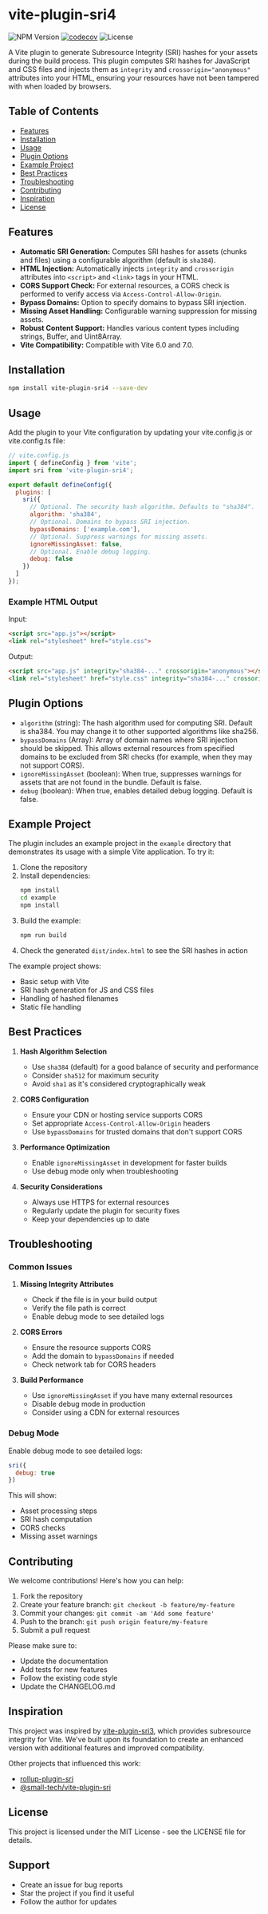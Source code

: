 # vite-plugin-sri4

![NPM Version](https://img.shields.io/npm/v/vite-plugin-sri4)
[![codecov](https://codecov.io/gh/7a6163/vite-plugin-sri4/graph/badge.svg?token=GOVB4J3D19)](https://codecov.io/gh/7a6163/vite-plugin-sri4)
![License](https://img.shields.io/npm/l/vite-plugin-sri4)

A Vite plugin to generate Subresource Integrity (SRI) hashes for your assets during the build process. This plugin computes SRI hashes for JavaScript and CSS files and injects them as `integrity` and `crossorigin="anonymous"` attributes into your HTML, ensuring your resources have not been tampered with when loaded by browsers.

## Table of Contents

- [Features](#features)
- [Installation](#installation)
- [Usage](#usage)
- [Plugin Options](#plugin-options)
- [Example Project](#example-project)
- [Best Practices](#best-practices)
- [Troubleshooting](#troubleshooting)
- [Contributing](#contributing)
- [Inspiration](#inspiration)
- [License](#license)

## Features

- **Automatic SRI Generation:** Computes SRI hashes for assets (chunks and files) using a configurable algorithm (default is `sha384`).
- **HTML Injection:** Automatically injects `integrity` and `crossorigin` attributes into `<script>` and `<link>` tags in your HTML.
- **CORS Support Check:** For external resources, a CORS check is performed to verify access via `Access-Control-Allow-Origin`.
- **Bypass Domains:** Option to specify domains to bypass SRI injection.
- **Missing Asset Handling:** Configurable warning suppression for missing assets.
- **Robust Content Support:** Handles various content types including strings, Buffer, and Uint8Array.
- **Vite Compatibility:** Compatible with Vite 6.0 and 7.0.

## Installation

```bash
npm install vite-plugin-sri4 --save-dev
```

## Usage

Add the plugin to your Vite configuration by updating your vite.config.js or vite.config.ts file:

```javascript
// vite.config.js
import { defineConfig } from 'vite';
import sri from 'vite-plugin-sri4';

export default defineConfig({
  plugins: [
    sri({
      // Optional. The security hash algorithm. Defaults to "sha384".
      algorithm: 'sha384',
      // Optional. Domains to bypass SRI injection.
      bypassDomains: ['example.com'],
      // Optional. Suppress warnings for missing assets.
      ignoreMissingAsset: false,
      // Optional. Enable debug logging.
      debug: false
    })
  ]
});
```

### Example HTML Output

Input:
```html
<script src="app.js"></script>
<link rel="stylesheet" href="style.css">
```

Output:
```html
<script src="app.js" integrity="sha384-..." crossorigin="anonymous"></script>
<link rel="stylesheet" href="style.css" integrity="sha384-..." crossorigin="anonymous">
```

## Plugin Options

* `algorithm` (string):
  The hash algorithm used for computing SRI. Default is sha384. You may change it to other supported algorithms like sha256.
* `bypassDomains` (Array<string>):
  Array of domain names where SRI injection should be skipped. This allows external resources from specified domains to be excluded from SRI checks (for example, when they may not support CORS).
* `ignoreMissingAsset` (boolean):
  When true, suppresses warnings for assets that are not found in the bundle. Default is false.
* `debug` (boolean):
  When true, enables detailed debug logging. Default is false.

## Example Project

The plugin includes an example project in the `example` directory that demonstrates its usage with a simple Vite application. To try it:

1. Clone the repository
2. Install dependencies:
   ```bash
   npm install
   cd example
   npm install
   ```
3. Build the example:
   ```bash
   npm run build
   ```
4. Check the generated `dist/index.html` to see the SRI hashes in action

The example project shows:
- Basic setup with Vite
- SRI hash generation for JS and CSS files
- Handling of hashed filenames
- Static file handling

## Best Practices

1. **Hash Algorithm Selection**
   - Use `sha384` (default) for a good balance of security and performance
   - Consider `sha512` for maximum security
   - Avoid `sha1` as it's considered cryptographically weak

2. **CORS Configuration**
   - Ensure your CDN or hosting service supports CORS
   - Set appropriate `Access-Control-Allow-Origin` headers
   - Use `bypassDomains` for trusted domains that don't support CORS

3. **Performance Optimization**
   - Enable `ignoreMissingAsset` in development for faster builds
   - Use debug mode only when troubleshooting

4. **Security Considerations**
   - Always use HTTPS for external resources
   - Regularly update the plugin for security fixes
   - Keep your dependencies up to date

## Troubleshooting

### Common Issues

1. **Missing Integrity Attributes**
   - Check if the file is in your build output
   - Verify the file path is correct
   - Enable debug mode to see detailed logs

2. **CORS Errors**
   - Ensure the resource supports CORS
   - Add the domain to `bypassDomains` if needed
   - Check network tab for CORS headers

3. **Build Performance**
   - Use `ignoreMissingAsset` if you have many external resources
   - Disable debug mode in production
   - Consider using a CDN for external resources

### Debug Mode

Enable debug mode to see detailed logs:

```javascript
sri({
  debug: true
})
```

This will show:
- Asset processing steps
- SRI hash computation
- CORS checks
- Missing asset warnings

## Contributing

We welcome contributions! Here's how you can help:

1. Fork the repository
2. Create your feature branch: `git checkout -b feature/my-feature`
3. Commit your changes: `git commit -am 'Add some feature'`
4. Push to the branch: `git push origin feature/my-feature`
5. Submit a pull request

Please make sure to:
- Update the documentation
- Add tests for new features
- Follow the existing code style
- Update the CHANGELOG.md

## Inspiration

This project was inspired by [vite-plugin-sri3](https://github.com/yoyo930021/vite-plugin-sri3), which provides subresource integrity for Vite. We've built upon its foundation to create an enhanced version with additional features and improved compatibility.

Other projects that influenced this work:
- [rollup-plugin-sri](https://github.com/JonasKruckenberg/rollup-plugin-sri)
- [@small-tech/vite-plugin-sri](https://github.com/small-tech/vite-plugin-sri)

## License

This project is licensed under the MIT License - see the LICENSE file for details.

## Support

- Create an issue for bug reports
- Star the project if you find it useful
- Follow the author for updates
